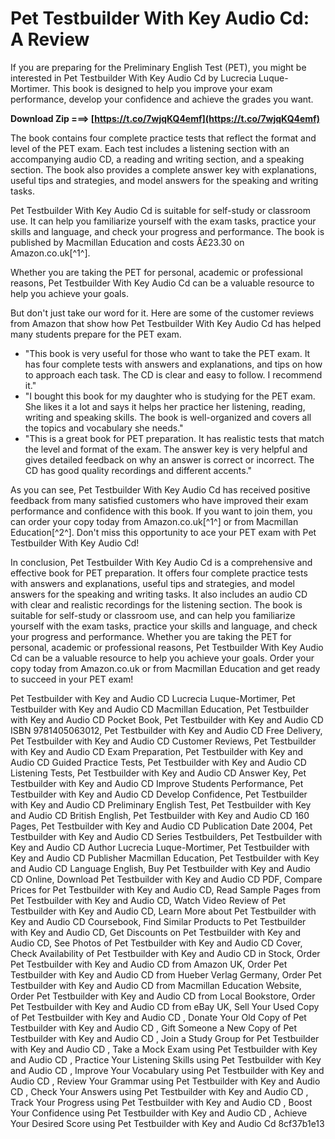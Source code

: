 
 
# Pet Testbuilder With Key Audio Cd: A Review
 
If you are preparing for the Preliminary English Test (PET), you might be interested in Pet Testbuilder With Key Audio Cd by Lucrecia Luque-Mortimer. This book is designed to help you improve your exam performance, develop your confidence and achieve the grades you want.
 
**Download Zip ===> [https://t.co/7wjqKQ4emf](https://t.co/7wjqKQ4emf)**


 
The book contains four complete practice tests that reflect the format and level of the PET exam. Each test includes a listening section with an accompanying audio CD, a reading and writing section, and a speaking section. The book also provides a complete answer key with explanations, useful tips and strategies, and model answers for the speaking and writing tasks.
 
Pet Testbuilder With Key Audio Cd is suitable for self-study or classroom use. It can help you familiarize yourself with the exam tasks, practice your skills and language, and check your progress and performance. The book is published by Macmillan Education and costs Â£23.30 on Amazon.co.uk[^1^].
 
Whether you are taking the PET for personal, academic or professional reasons, Pet Testbuilder With Key Audio Cd can be a valuable resource to help you achieve your goals.
  
But don't just take our word for it. Here are some of the customer reviews from Amazon that show how Pet Testbuilder With Key Audio Cd has helped many students prepare for the PET exam.
 
- "This book is very useful for those who want to take the PET exam. It has four complete tests with answers and explanations, and tips on how to approach each task. The CD is clear and easy to follow. I recommend it."
- "I bought this book for my daughter who is studying for the PET exam. She likes it a lot and says it helps her practice her listening, reading, writing and speaking skills. The book is well-organized and covers all the topics and vocabulary she needs."
- "This is a great book for PET preparation. It has realistic tests that match the level and format of the exam. The answer key is very helpful and gives detailed feedback on why an answer is correct or incorrect. The CD has good quality recordings and different accents."

As you can see, Pet Testbuilder With Key Audio Cd has received positive feedback from many satisfied customers who have improved their exam performance and confidence with this book. If you want to join them, you can order your copy today from Amazon.co.uk[^1^] or from Macmillan Education[^2^]. Don't miss this opportunity to ace your PET exam with Pet Testbuilder With Key Audio Cd!
  
In conclusion, Pet Testbuilder With Key Audio Cd is a comprehensive and effective book for PET preparation. It offers four complete practice tests with answers and explanations, useful tips and strategies, and model answers for the speaking and writing tasks. It also includes an audio CD with clear and realistic recordings for the listening section. The book is suitable for self-study or classroom use, and can help you familiarize yourself with the exam tasks, practice your skills and language, and check your progress and performance. Whether you are taking the PET for personal, academic or professional reasons, Pet Testbuilder With Key Audio Cd can be a valuable resource to help you achieve your goals. Order your copy today from Amazon.co.uk or from Macmillan Education and get ready to succeed in your PET exam!
 
Pet Testbuilder with Key and Audio CD Lucrecia Luque-Mortimer,  Pet Testbuilder with Key and Audio CD Macmillan Education,  Pet Testbuilder with Key and Audio CD Pocket Book,  Pet Testbuilder with Key and Audio CD ISBN 9781405063012,  Pet Testbuilder with Key and Audio CD Free Delivery,  Pet Testbuilder with Key and Audio CD Customer Reviews,  Pet Testbuilder with Key and Audio CD Exam Preparation,  Pet Testbuilder with Key and Audio CD Guided Practice Tests,  Pet Testbuilder with Key and Audio CD Listening Tests,  Pet Testbuilder with Key and Audio CD Answer Key,  Pet Testbuilder with Key and Audio CD Improve Students Performance,  Pet Testbuilder with Key and Audio CD Develop Confidence,  Pet Testbuilder with Key and Audio CD Preliminary English Test,  Pet Testbuilder with Key and Audio CD British English,  Pet Testbuilder with Key and Audio CD 160 Pages,  Pet Testbuilder with Key and Audio CD Publication Date 2004,  Pet Testbuilder with Key and Audio CD Series Testbuilders,  Pet Testbuilder with Key and Audio CD Author Lucrecia Luque-Mortimer,  Pet Testbuilder with Key and Audio CD Publisher Macmillan Education,  Pet Testbuilder with Key and Audio CD Language English,  Buy Pet Testbuilder with Key and Audio CD Online,  Download Pet Testbuilder with Key and Audio CD PDF,  Compare Prices for Pet Testbuilder with Key and Audio CD,  Read Sample Pages from Pet Testbuilder with Key and Audio CD,  Watch Video Review of Pet Testbuilder with Key and Audio CD,  Learn More about Pet Testbuilder with Key and Audio CD Coursebook,  Find Similar Products to Pet Testbuilder with Key and Audio CD,  Get Discounts on Pet Testbuilder with Key and Audio CD,  See Photos of Pet Testbuilder with Key and Audio CD Cover,  Check Availability of Pet Testbuilder with Key and Audio CD in Stock,  Order Pet Testbuilder with Key and Audio CD from Amazon UK,  Order Pet Testbuilder with Key and Audio CD from Hueber Verlag Germany,  Order Pet Testbuilder with Key and Audio CD from Macmillan Education Website,  Order Pet Testbuilder with Key and Audio CD from Local Bookstore,  Order Pet Testbuilder with Key and Audio CD from eBay UK,  Sell Your Used Copy of Pet Testbuilder with Key and Audio CD ,  Donate Your Old Copy of Pet Testbuilder with Key and Audio CD ,  Gift Someone a New Copy of Pet Testbuilder with Key and Audio CD ,  Join a Study Group for Pet Testbuilder with Key and Audio CD ,  Take a Mock Exam using Pet Testbuilder with Key and Audio CD ,  Practice Your Listening Skills using Pet Testbuilder with Key and Audio CD ,  Improve Your Vocabulary using Pet Testbuilder with Key and Audio CD ,  Review Your Grammar using Pet Testbuilder with Key and Audio CD ,  Check Your Answers using Pet Testbuilder with Key and Audio CD ,  Track Your Progress using Pet Testbuilder with Key and Audio CD ,  Boost Your Confidence using Pet Testbuilder with Key and Audio CD ,  Achieve Your Desired Score using Pet Testbuilder with Key and Audio Cd
 8cf37b1e13
 
